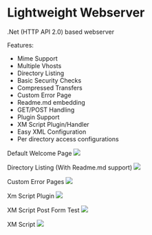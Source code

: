 # Lightweight Webserver
.Net (HTTP API 2.0) based webserver


Features:
- Mime Support
- Multiple Vhosts
- Directory Listing
- Basic Security Checks
- Compressed Transfers
- Custom Error Page
- Readme.md embedding
- GET/POST Handling
- Plugin Support
- XM Script Plugin/Handler
- Easy XML Configuration
- Per directory access configurations


Default Welcome Page
![](https://i.imgur.com/uxMUp3Q.png)

Directory Listing (With Readme.md support)
![](https://i.imgur.com/LCZXOjN.png)

Custom Error Pages
![](https://i.imgur.com/8EHfbUo.png)

Xm Script Plugin
![](https://i.imgur.com/JcDH94p.png)

XM Script Post Form Test
![](https://i.imgur.com/tfqfPui.png)

XM Script
![](https://i.imgur.com/BMayqkS.png)
